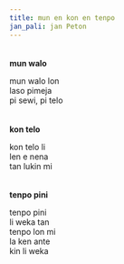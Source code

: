 ```yaml
---
title: mun en kon en tenpo
jan_pali: jan Peton
---
```


<style>
    .mun-en-kon-en-tenpo h3{
        padding-top: 1em;
        font-size: 1em;
    }
</style>
<div class="mun-en-kon-en-tenpo" markdown="1">

### mun walo
mun walo lon  
laso pimeja  
pi sewi, pi telo

### kon telo
kon telo li  
len e nena  
tan lukin mi

### tenpo pini
tenpo pini  
li weka tan  
tenpo lon mi  
la ken ante  
kin li weka


</div>
